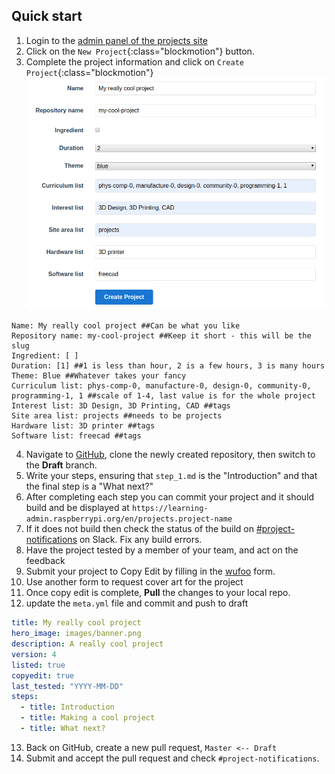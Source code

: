 ## Quick start

1. Login to the [admin panel of the projects site](https://learning-admin.raspberrypi.org/admin/projects)
2. Click on the `New Project`{:class="blockmotion"} button.
3. Complete the project information and click on `Create Project`{:class="blockmotion"}
![create-project.png](images/create-project.png)
```text
Name: My really cool project ##Can be what you like
Repository name: my-cool-project ##Keep it short - this will be the slug
Ingredient: [ ]
Duration: [1] ##1 is less than hour, 2 is a few hours, 3 is many hours
Theme: Blue ##Whatever takes your fancy
Curriculum list: phys-comp-0, manufacture-0, design-0, community-0, programming-1, 1 ##scale of 1-4, last value is for the whole project
Interest list: 3D Design, 3D Printing, CAD ##tags
Site area list: projects ##needs to be projects 
Hardware list: 3D printer ##tags
Software list: freecad ##tags
```
4. Navigate to [GitHub](https://github.com/raspberrypilearning/), clone the newly created repository, then switch to the **Draft** branch.
5. Write your steps, ensuring that `step_1.md` is the "Introduction" and that the final step is a "What next?"
6. After completing each step you can commit your project and it should build and be displayed at `https://learning-admin.raspberrypi.org/en/projects.project-name`
7. If it does not build then check the status of the build on [#project-notifications](https://raspberrypifoundation.slack.com/messages/CJCB193BJ) on Slack. Fix any build errors.
8. Have the project tested by a member of your team, and act on the feedback
9. Submit your project to Copy Edit by filling in the [wufoo](https://commsraspberrypi.wufoo.com/forms/comms-team-work-request/) form.
10. Use another form to request cover art for the project
11. Once copy edit is complete, **Pull** the changes to your local repo.
12. update the `meta.yml` file and commit and push to draft

```yaml
title: My really cool project
hero_image: images/banner.png
description: A really cool project
version: 4
listed: true
copyedit: true
last_tested: "YYYY-MM-DD"
steps:
  - title: Introduction
  - title: Making a cool project
  - title: What next?
```

13. Back on GitHub, create a new pull request, `Master <-- Draft`
14. Submit and accept the pull request and check `#project-notifications`.

